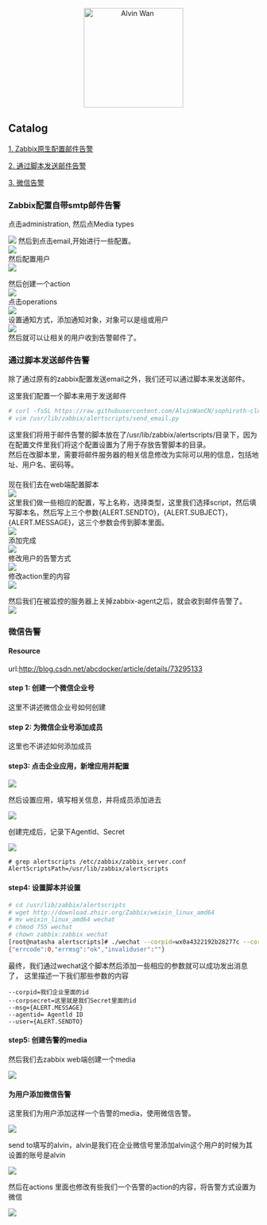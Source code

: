 <p align='center'> <a href='https://github.com/alvinwancn' target="_blank"> <img src='https://github.com/AlvinWanCN/life-record/raw/master/images/etlucency.png' alt='Alvin Wan' width=200></a></p>

## Catalog

[1. Zabbix原生配置邮件告警](#Zabbix配置自带smtp邮件告警)

[2. 通过脚本发送邮件告警](#通过脚本发送邮件告警)

[3. 微信告警](#微信告警)

 
### Zabbix配置自带smtp邮件告警

点击administration, 然后点Media types

<img src=../images/1.jpg>
然后到点击email,开始进行一些配置。</br>
<img src=../images/2.jpg></br>
然后配置用户 </br>
<img src=../images/3.jpg></br>

然后创建一个action </br>
<img src=../images/4.jpg></br>
点击operations </br>
<img src=../images/5.jpg></br>
设置通知方式，添加通知对象，对象可以是组或用户 </br>
<img src=../images/6.jpg></br>
然后就可以让相关的用户收到告警邮件了。


### 通过脚本发送邮件告警

除了通过原有的zabbix配置发送email之外，我们还可以通过脚本来发送邮件。

这里我们配置一个脚本来用于发送邮件

```bash
# curl -fsSL https://raw.githubusercontent.com/AlvinWanCN/sophiroth-cluster/master/zabbix.alv.pub/zabbix/scripts/send_email.py > /usr/lib/zabbix/alertscripts/send_email.py
# vim /usr/lib/zabbix/alertscripts/send_email.py
```
这里我们将用于邮件告警的脚本放在了/usr/lib/zabbix/alertscripts/目录下，因为在配置文件里我们将这个配置设置为了用于存放告警脚本的目录。</br>
然后在改脚本里，需要将邮件服务器的相关信息修改为实际可以用的信息，包括地址、用户名、密码等。
####

现在我们去在web端配置脚本</br>
<img src=../images/7.jpg></br>
这里我们做一些相应的配置，写上名称，选择类型，这里我们选择script，然后填写脚本名，然后写上三个参数{ALERT.SENDTO}，{ALERT.SUBJECT}，{ALERT.MESSAGE}，这三个参数会传到脚本里面。</br>
<img src=../images/8.jpg></br>
添加完成</br>
<img src=../images/9.jpg></br>
修改用户的告警方式</br>
<img src=../images/10.jpg></br>
修改action里的内容</br>
<img src=../images/11.jpg></br>

然后我们在被监控的服务器上关掉zabbix-agent之后，就会收到邮件告警了。</br>
<img src=../images/12.jpg></br>

### 微信告警

#### Resource
url:http://blog.csdn.net/abcdocker/article/details/73295133

#### step 1: 创建一个微信企业号

这里不讲述微信企业号如何创建

#### step 2: 为微信企业号添加成员

这里也不讲述如何添加成员

#### step3: 点击企业应用，新增应用并配置

<img src=http://static.zybuluo.com/abcdocker/4zcnqacal65un272h1pv9j0o/image_1bijfi97pgee1lie1ggb1p0s9uo2n.png>

然后设置应用，填写相关信息，并将成员添加进去

<img src=http://static.zybuluo.com/abcdocker/q2c88y7rzwzhsi6c87zcu6zq/image_1bijfkm9h1rq41m0pe7vso582134.png>

创建完成后，记录下Agentld、Secret

<img src=http://static.zybuluo.com/abcdocker/5t2536f2rfysqlbbm2u45q0p/image_1bijfo71hlioppi6ptvkp12d93h.png>

```确认下我们的zabbix告警脚本是/usr/lib/zabbix/alertscripts目录
# grep alertscripts /etc/zabbix/zabbix_server.conf
AlertScriptsPath=/usr/lib/zabbix/alertscripts
```

#### step4: 设置脚本并设置
```bash
# cd /usr/lib/zabbix/alertscripts
# wget http://download.zhsir.org/Zabbix/weixin_linux_amd64
# mv weixin_linux_amd64 wechat
# chmod 755 wechat
# chown zabbix:zabbix wechat
[root@natasha alertscripts]# ./wechat --corpid=wx0a4322192b28277c --corpsecret=6qWFgpBegBnJlgXVIiNazOBAPtYlQYIZ8_p0Vxl7omc --msg="出事了！" --agentid=1000002 --user=alvin
{"errcode":0,"errmsg":"ok","invaliduser":""}
```

最终，我们通过wechat这个脚本然后添加一些相应的参数就可以成功发出消息了，
这里描述一下我们那些参数的内容
```
--corpid=我们企业里面的id
--corpsecret=这里就是我们Secret里面的id
--msg={ALERT.MESSAGE}
--agentid= Agentld ID
--user={ALERT.SENDTO}
```

#### step5: 创建告警的media

然后我们去zabbix web端创建一个media

<img src=../images/47.jpg>


#### 为用户添加微信告警

这里我们为用户添加这样一个告警的media，使用微信告警。

<img src=../images/48.jpg>

send to填写的alvin，alvin是我们在企业微信号里添加alvin这个用户的时候为其设置的账号是alvin

<img src=../images/49.jpg>

然后在actions 里面也修改有些我们一个告警的action的内容，将告警方式设置为微信

<img src=../images/50.jpg>
